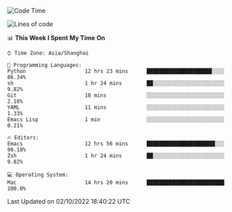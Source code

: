 <!--START_SECTION:waka-->
![Code Time](http://img.shields.io/badge/Code%20Time-892%20hrs%2041%20mins-blue)

![Lines of code](https://img.shields.io/badge/From%20Hello%20World%20I%27ve%20Written-22%20Thousand%20lines%20of%20code-blue)

📊 **This Week I Spent My Time On** 

```text
⌚︎ Time Zone: Asia/Shanghai

💬 Programming Languages: 
Python                   12 hrs 23 mins      █████████████████████░░░░   86.34% 
sh                       1 hr 24 mins        ██░░░░░░░░░░░░░░░░░░░░░░░   9.82% 
Git                      18 mins             ░░░░░░░░░░░░░░░░░░░░░░░░░   2.18% 
YAML                     11 mins             ░░░░░░░░░░░░░░░░░░░░░░░░░   1.33% 
Emacs Lisp               1 min               ░░░░░░░░░░░░░░░░░░░░░░░░░   0.21%

🔥 Editors: 
Emacs                    12 hrs 56 mins      ██████████████████████░░░   90.18% 
Zsh                      1 hr 24 mins        ██░░░░░░░░░░░░░░░░░░░░░░░   9.82%

💻 Operating System: 
Mac                      14 hrs 20 mins      █████████████████████████   100.0%

```


 Last Updated on 02/10/2022 18:40:22 UTC
<!--END_SECTION:waka-->
